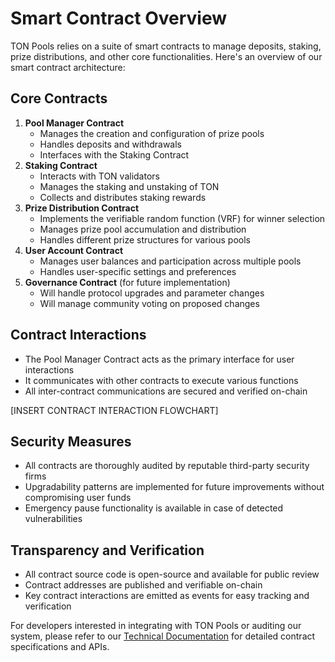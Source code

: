 # Smart Contract Overview

TON Pools relies on a suite of smart contracts to manage deposits, staking, prize distributions, and other core functionalities. Here's an overview of our smart contract architecture:

## Core Contracts

1. **Pool Manager Contract**
   * Manages the creation and configuration of prize pools
   * Handles deposits and withdrawals
   * Interfaces with the Staking Contract
2. **Staking Contract**
   * Interacts with TON validators
   * Manages the staking and unstaking of TON
   * Collects and distributes staking rewards
3. **Prize Distribution Contract**
   * Implements the verifiable random function (VRF) for winner selection
   * Manages prize pool accumulation and distribution
   * Handles different prize structures for various pools
4. **User Account Contract**
   * Manages user balances and participation across multiple pools
   * Handles user-specific settings and preferences
5. **Governance Contract** (for future implementation)
   * Will handle protocol upgrades and parameter changes
   * Will manage community voting on proposed changes

## Contract Interactions

* The Pool Manager Contract acts as the primary interface for user interactions
* It communicates with other contracts to execute various functions
* All inter-contract communications are secured and verified on-chain

\[INSERT CONTRACT INTERACTION FLOWCHART]

## Security Measures

* All contracts are thoroughly audited by reputable third-party security firms
* Upgradability patterns are implemented for future improvements without compromising user funds
* Emergency pause functionality is available in case of detected vulnerabilities

## Transparency and Verification

* All contract source code is open-source and available for public review
* Contract addresses are published and verifiable on-chain
* Key contract interactions are emitted as events for easy tracking and verification

For developers interested in integrating with TON Pools or auditing our system, please refer to our [Technical Documentation](link-to-technical-docs/) for detailed contract specifications and APIs.
